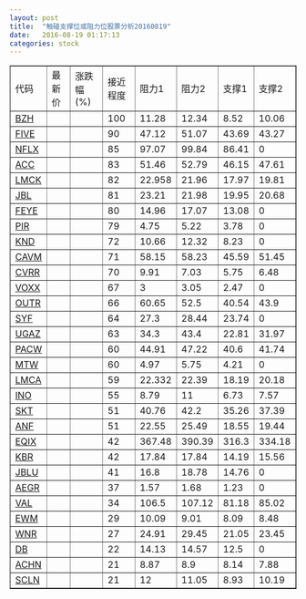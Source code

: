 ```yaml
---
layout: post
title:  "触碰支撑位或阻力位股票分析20160819"
date:   2016-08-19 01:17:13
categories: stock
---
```

<script type="text/javascript">
var stockList = []
stockList.push('gb_bzh');
stockList.push('gb_five');
stockList.push('gb_nflx');
stockList.push('gb_acc');
stockList.push('gb_lmck');
stockList.push('gb_jbl');
stockList.push('gb_feye');
stockList.push('gb_pir');
stockList.push('gb_knd');
stockList.push('gb_cavm');
stockList.push('gb_cvrr');
stockList.push('gb_voxx');
stockList.push('gb_outr');
stockList.push('gb_syf');
stockList.push('gb_ugaz');
stockList.push('gb_pacw');
stockList.push('gb_mtw');
stockList.push('gb_lmca');
stockList.push('gb_ino');
stockList.push('gb_skt');
stockList.push('gb_anf');
stockList.push('gb_eqix');
stockList.push('gb_kbr');
stockList.push('gb_jblu');
stockList.push('gb_aegr');
stockList.push('gb_val');
stockList.push('gb_ewm');
stockList.push('gb_wnr');
stockList.push('gb_db');
stockList.push('gb_achn');
stockList.push('gb_scln');
</script>
<table border="1">
 <tr>
 <td>代码</td>
 <td>最新价</td>
 <td>涨跌幅(%)</td>
 <td>接近程度</td>
 <td>阻力1</td>
 <td>阻力2</td>
 <td>支撑1</td>
 <td>支撑2</td>
</tr>
  <tr id="bzh" class="green">
  <td><a href="http://stock.finance.sina.com.cn/usstock/quotes/BZH.html" target="_blank">BZH</a></td><td></td><td></td><td>100</td><td>11.28</td><td>12.34</td><td>8.52</td><td>10.06</td></tr>
  <tr id="five" class="red">
  <td><a href="http://stock.finance.sina.com.cn/usstock/quotes/FIVE.html" target="_blank">FIVE</a></td><td></td><td></td><td>90</td><td>47.12</td><td>51.07</td><td>43.69</td><td>43.27</td></tr>
  <tr id="nflx" class="red">
  <td><a href="http://stock.finance.sina.com.cn/usstock/quotes/NFLX.html" target="_blank">NFLX</a></td><td></td><td></td><td>85</td><td>97.07</td><td>99.84</td><td>86.41</td><td>0</td></tr>
  <tr id="acc" class="red">
  <td><a href="http://stock.finance.sina.com.cn/usstock/quotes/ACC.html" target="_blank">ACC</a></td><td></td><td></td><td>83</td><td>51.46</td><td>52.79</td><td>46.15</td><td>47.61</td></tr>
  <tr id="lmck" class="red">
  <td><a href="http://stock.finance.sina.com.cn/usstock/quotes/LMCK.html" target="_blank">LMCK</a></td><td></td><td></td><td>82</td><td>22.958</td><td>21.96</td><td>17.97</td><td>19.81</td></tr>
  <tr id="jbl" class="green">
  <td><a href="http://stock.finance.sina.com.cn/usstock/quotes/JBL.html" target="_blank">JBL</a></td><td></td><td></td><td>81</td><td>23.21</td><td>21.98</td><td>19.95</td><td>20.68</td></tr>
  <tr id="feye" class="red">
  <td><a href="http://stock.finance.sina.com.cn/usstock/quotes/FEYE.html" target="_blank">FEYE</a></td><td></td><td></td><td>80</td><td>14.96</td><td>17.07</td><td>13.08</td><td>0</td></tr>
  <tr id="pir" class="green">
  <td><a href="http://stock.finance.sina.com.cn/usstock/quotes/PIR.html" target="_blank">PIR</a></td><td></td><td></td><td>79</td><td>4.75</td><td>5.22</td><td>3.78</td><td>0</td></tr>
  <tr id="knd" class="red">
  <td><a href="http://stock.finance.sina.com.cn/usstock/quotes/KND.html" target="_blank">KND</a></td><td></td><td></td><td>72</td><td>10.66</td><td>12.32</td><td>8.23</td><td>0</td></tr>
  <tr id="cavm" class="green">
  <td><a href="http://stock.finance.sina.com.cn/usstock/quotes/CAVM.html" target="_blank">CAVM</a></td><td></td><td></td><td>71</td><td>58.15</td><td>58.23</td><td>45.59</td><td>51.45</td></tr>
  <tr id="cvrr" class="green">
  <td><a href="http://stock.finance.sina.com.cn/usstock/quotes/CVRR.html" target="_blank">CVRR</a></td><td></td><td></td><td>70</td><td>9.91</td><td>7.03</td><td>5.75</td><td>6.48</td></tr>
  <tr id="voxx" class="red">
  <td><a href="http://stock.finance.sina.com.cn/usstock/quotes/VOXX.html" target="_blank">VOXX</a></td><td></td><td></td><td>67</td><td>3</td><td>3.05</td><td>2.47</td><td>0</td></tr>
  <tr id="outr" class="red">
  <td><a href="http://stock.finance.sina.com.cn/usstock/quotes/OUTR.html" target="_blank">OUTR</a></td><td></td><td></td><td>66</td><td>60.65</td><td>52.5</td><td>40.54</td><td>43.9</td></tr>
  <tr id="syf" class="red">
  <td><a href="http://stock.finance.sina.com.cn/usstock/quotes/SYF.html" target="_blank">SYF</a></td><td></td><td></td><td>64</td><td>27.3</td><td>28.44</td><td>23.74</td><td>0</td></tr>
  <tr id="ugaz" class="red">
  <td><a href="http://stock.finance.sina.com.cn/usstock/quotes/UGAZ.html" target="_blank">UGAZ</a></td><td></td><td></td><td>63</td><td>34.3</td><td>43.4</td><td>22.81</td><td>31.97</td></tr>
  <tr id="pacw" class="green">
  <td><a href="http://stock.finance.sina.com.cn/usstock/quotes/PACW.html" target="_blank">PACW</a></td><td></td><td></td><td>60</td><td>44.91</td><td>47.22</td><td>40.6</td><td>41.74</td></tr>
  <tr id="mtw" class="red">
  <td><a href="http://stock.finance.sina.com.cn/usstock/quotes/MTW.html" target="_blank">MTW</a></td><td></td><td></td><td>60</td><td>4.97</td><td>5.75</td><td>4.21</td><td>0</td></tr>
  <tr id="lmca" class="red">
  <td><a href="http://stock.finance.sina.com.cn/usstock/quotes/LMCA.html" target="_blank">LMCA</a></td><td></td><td></td><td>59</td><td>22.332</td><td>22.39</td><td>18.19</td><td>20.18</td></tr>
  <tr id="ino" class="red">
  <td><a href="http://stock.finance.sina.com.cn/usstock/quotes/INO.html" target="_blank">INO</a></td><td></td><td></td><td>55</td><td>8.79</td><td>11</td><td>6.73</td><td>7.57</td></tr>
  <tr id="skt" class="red">
  <td><a href="http://stock.finance.sina.com.cn/usstock/quotes/SKT.html" target="_blank">SKT</a></td><td></td><td></td><td>51</td><td>40.76</td><td>42.2</td><td>35.26</td><td>37.39</td></tr>
  <tr id="anf" class="red">
  <td><a href="http://stock.finance.sina.com.cn/usstock/quotes/ANF.html" target="_blank">ANF</a></td><td></td><td></td><td>51</td><td>22.55</td><td>25.49</td><td>18.55</td><td>19.44</td></tr>
  <tr id="eqix" class="red">
  <td><a href="http://stock.finance.sina.com.cn/usstock/quotes/EQIX.html" target="_blank">EQIX</a></td><td></td><td></td><td>42</td><td>367.48</td><td>390.39</td><td>316.3</td><td>334.18</td></tr>
  <tr id="kbr" class="green">
  <td><a href="http://stock.finance.sina.com.cn/usstock/quotes/KBR.html" target="_blank">KBR</a></td><td></td><td></td><td>42</td><td>17.84</td><td>17.84</td><td>14.19</td><td>15.56</td></tr>
  <tr id="jblu" class="red">
  <td><a href="http://stock.finance.sina.com.cn/usstock/quotes/JBLU.html" target="_blank">JBLU</a></td><td></td><td></td><td>41</td><td>16.8</td><td>18.78</td><td>14.76</td><td>0</td></tr>
  <tr id="aegr" class="red">
  <td><a href="http://stock.finance.sina.com.cn/usstock/quotes/AEGR.html" target="_blank">AEGR</a></td><td></td><td></td><td>37</td><td>1.57</td><td>1.68</td><td>1.23</td><td>0</td></tr>
  <tr id="val" class="red">
  <td><a href="http://stock.finance.sina.com.cn/usstock/quotes/VAL.html" target="_blank">VAL</a></td><td></td><td></td><td>34</td><td>106.5</td><td>107.12</td><td>81.18</td><td>85.02</td></tr>
  <tr id="ewm" class="green">
  <td><a href="http://stock.finance.sina.com.cn/usstock/quotes/EWM.html" target="_blank">EWM</a></td><td></td><td></td><td>29</td><td>10.09</td><td>9.01</td><td>8.09</td><td>8.48</td></tr>
  <tr id="wnr" class="green">
  <td><a href="http://stock.finance.sina.com.cn/usstock/quotes/WNR.html" target="_blank">WNR</a></td><td></td><td></td><td>27</td><td>24.91</td><td>29.45</td><td>21.05</td><td>23.45</td></tr>
  <tr id="db" class="red">
  <td><a href="http://stock.finance.sina.com.cn/usstock/quotes/DB.html" target="_blank">DB</a></td><td></td><td></td><td>22</td><td>14.13</td><td>14.57</td><td>12.5</td><td>0</td></tr>
  <tr id="achn" class="red">
  <td><a href="http://stock.finance.sina.com.cn/usstock/quotes/ACHN.html" target="_blank">ACHN</a></td><td></td><td></td><td>21</td><td>8.87</td><td>8.9</td><td>8.14</td><td>7.88</td></tr>
  <tr id="scln" class="green">
  <td><a href="http://stock.finance.sina.com.cn/usstock/quotes/SCLN.html" target="_blank">SCLN</a></td><td></td><td></td><td>21</td><td>12</td><td>11.05</td><td>8.93</td><td>10.19</td></tr>
</table>
